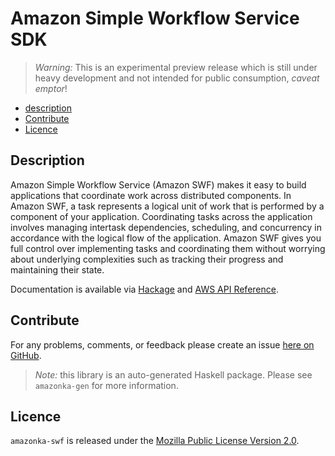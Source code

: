 # Amazon Simple Workflow Service SDK

> _Warning:_ This is an experimental preview release which is still under heavy development and not intended for public consumption, _caveat emptor_!

* [description](#description)
* [Contribute](#contribute)
* [Licence](#licence)

## Description

Amazon Simple Workflow Service (Amazon SWF) makes it easy to build applications that coordinate work across distributed components. In Amazon SWF, a task represents a logical unit of work that is performed by a component of your application. Coordinating tasks across the application involves managing intertask dependencies, scheduling, and concurrency in accordance with the logical flow of the application. Amazon SWF gives you full control over implementing tasks and coordinating them without worrying about underlying complexities such as tracking their progress and maintaining their state.

Documentation is available via [Hackage](http://hackage.haskell.org/package/amazonka-swf)
and [AWS API Reference](http://docs.aws.amazon.com/amazonswf/latest/apireference/Welcome.html).


## Contribute

For any problems, comments, or feedback please create an issue [here on GitHub](https://github.com/brendanhay/amazonka/issues).

> _Note:_ this library is an auto-generated Haskell package. Please see `amazonka-gen` for more information.


## Licence

`amazonka-swf` is released under the [Mozilla Public License Version 2.0](http://www.mozilla.org/MPL/).
